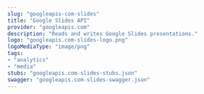 ```yaml
---
slug: "googleapis-com-slides"
title: "Google Slides API"
provider: "googleapis.com"
description: "Reads and writes Google Slides presentations."
logo: "googleapis.com-slides-logo.png"
logoMediaType: "image/png"
tags:
- "analytics"
- "media"
stubs: "googleapis.com-slides-stubs.json"
swagger: "googleapis.com-slides-swagger.json"
---
```

